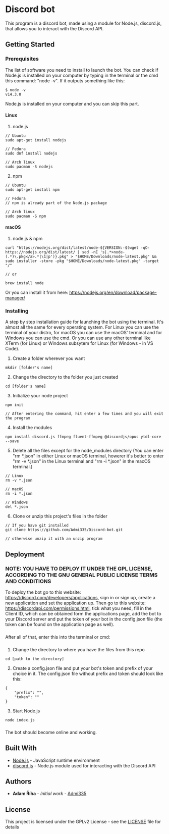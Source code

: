 # Discord bot

This program is a discord bot, made using a module for Node.js, discord.js, that allows you to interact with the Discord API.

## Getting Started

### Prerequisites

The list of software you need to install to launch the bot.
You can check if Node.js is installed on your computer by typing in the terminal or the cmd this command: "node -v". If it outputs something like this: 

```
$ node -v
v14.3.0
```

Node.js is installed on your computer and you can skip this part.

#### Linux

1. node.js

```
// Ubuntu
sudo apt-get install nodejs

// Fedora
sudo dnf install nodejs

// Arch linux
sudo pacman -S nodejs
```

2. npm

```
// Ubuntu
sudo apt-get install npm

// Fedora
// npm is already part of the Node.js package

// Arch linux
sudo pacman -S npm
```

#### macOS

1. node.js & npm

```
curl "https://nodejs.org/dist/latest/node-${VERSION:-$(wget -qO- https://nodejs.org/dist/latest/ | sed -nE 's|.*>node-(.*)\.pkg</a>.*|\1|p')}.pkg" > "$HOME/Downloads/node-latest.pkg" && sudo installer -store -pkg "$HOME/Downloads/node-latest.pkg" -target "/"

// or

brew install node
```

Or you can install it from here:
https://nodejs.org/en/download/package-manager/

### Installing

A step by step installation guide for launching the bot using the terminal.
It's almost all the same for every operating system.
For Linux you can use the terminal of your distro, for macOS you can use the macOS' terminal and for Windows you can use the cmd.
Or you can use any other terminal like XTerm (for Linux) or Windows subsytem for Linux (for Windows - in VS Code).

1. Create a folder wherever you want

```
mkdir [folder's name]
```

2. Change the directory to the folder you just created

```
cd [folder's name]
```

3. Initialize your node project

```
npm init

// After entering the command, hit enter a few times and you will exit the program
```

4. Install the modules

```
npm install discord.js ffmpeg fluent-ffmpeg @discordjs/opus ytdl-core --save
```

5. Delete all the files except for the node_modules directory (You can enter "rm *.json" in either Linux or macOS terminal, howerer it's better to enter "rm -v *.json" in the Linux terminal and "rm -i *.json" in the macOS terminal.)

```
// Linux
rm -v *.json

// macOS
rm -i *.json

// Windows
del *.json
```

6. Clone or unzip this project's files in the folder

```
// If you have git installed
git clone https://github.com/Admi335/Discord-bot.git

// otherwise unzip it with an unzip program
```

## Deployment

### NOTE: YOU HAVE TO DEPLOY IT UNDER THE GPL LICENSE, ACCORDING TO THE GNU GENERAL PUBLIC LICENSE TERMS AND CONDITIONS

To deploy the bot go to this website: https://discord.com/developers/applications, sign in or sign up, create a new application and set the application up. Then go to this website: https://discordapi.com/permissions.html, tick what you need, fill in the Client ID, which can be obtained form the applications page, add the bot to your Discord server and put the token of your bot in the config.json file (the token can be found on the application page as well).

###

After all of that, enter this into the terminal or cmd:

###

1. Change the directory to where you have the files from this repo

```
cd [path to the directory]
```

2. Create a config.json file and put your bot's token and prefix of your choice in it. The config.json file without prefix and token should look like this:

```
{
    "prefix": "",
    "token": ""
}
```

3. Start Node.js

```
node index.js
```

###

The bot should become online and working.

## Built With

* [Node.js](https://nodejs.org/en/) - JavaScript runtime environment
* [discord.js](https://discord.js.org/#/) - Node.js module used for interacting with the Discord API

## Authors

* **Adam Říha** - *Initial work* - [Admi335](https://github.com/Admi335)

## License

This project is licensed under the GPLv2 License - see the [LICENSE](LICENSE) file for details
